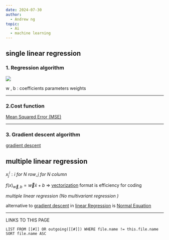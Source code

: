 ```yaml
---
date: 2024-07-30
author:
  - Andrew ng
topic:
  - Ai
  - machine learning
---
```

## single linear regression 

### 1. Regression algorithm 


![](Pasted%20image%2020240730231105.png#center%20%20|%20500%20)

w , b : coefficients parameters weights

---
### 2.Cost function 
[Mean Squared Error (MSE)](Mean%20Squared%20Error%20(MSE).md)

----
### 3. Gradient descent algorithm 

[gradient descent ](gradient%20descent%20)


## multiple linear regression 

$x^{i}_{j} : i ~ for~  N ~ row , j ~ for ~  N ~ column$

$f(x)_{\vec{w} , b} = \vec{w} \dot{x} + b$ => [vectorization](vectorization.md) format is efficiency for coding 

*multiple linear regression  (No multivariant regression  )*

alternative to [gradient descent](gradient%20descent.md) in [linear Regression](linear%20Regression.md) is [Normal Equation](Normal%20Equation.md) 











----
LINKS TO THIS PAGE 
```dataview
LIST FROM [[#]] OR outgoing([[#]]) WHERE file.name != this.file.name SORT file.name ASC
```